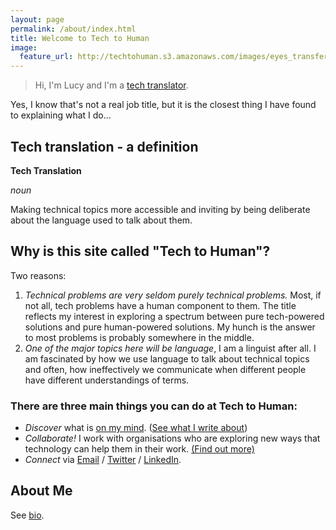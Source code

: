 ```yaml
---
layout: page
permalink: /about/index.html
title: Welcome to Tech to Human
image:
  feature_url: http://techtohuman.s3.amazonaws.com/images/eyes_transfer.jpg
---
```


<blockquote>Hi, I'm Lucy and I'm a <a href="#tech_translator">tech translator</a>.</blockquote> 

Yes, I know that's not a real job title, but it is the closest thing I have found to explaining what I do... 

<a name="tech_translator">

## Tech translation - a definition

<div class="well">

<p><strong>Tech Translation</strong></p>
<p><em>noun</em></p>
<p>Making technical topics more accessible and inviting by being deliberate about the language used to talk about them. </p>
</div>

## Why is this site called "Tech to Human"? 

Two reasons: 

1. *Technical problems are very seldom purely technical problems.* Most, if not all, tech problems have a human component to them. The title reflects my interest in exploring a spectrum between pure tech-powered solutions and pure human-powered solutions. My hunch is the answer to most problems is probably somewhere in the middle. 
2. *One of the major topics here will be language*, I am a linguist after all. I am fascinated by how we use language to talk about technical topics and often, how ineffectively we communicate when different people have different understandings of terms. 

### There are three main things you can do at Tech to Human: 

* *Discover* what is [on my mind](http://techtohuman.com/musings/). ([See what I write about](http://techtohuman.com/musings/#topics)) 
* *Collaborate!* I work with organisations who are exploring new ways that technology can help them in their work. [(Find out more)](/work_with_us)
* *Connect* via [Email](mailto:lucy@fedia.net) / [Twitter](https://twitter.com/lucyfedia) / [LinkedIn](http://uk.linkedin.com/in/lucyfedia). 


## About Me

See [bio](http://techtohuman.com/bio/).  




